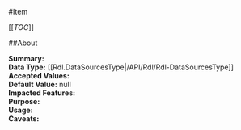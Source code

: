 #Item

[[_TOC_]]

##About

**Summary:**   
**Data Type:** [[Rdl.DataSourcesType|/API/Rdl/Rdl-DataSourcesType]]  
**Accepted Values:**   
**Default Value:** null  
**Impacted Features:**   
**Purpose:**   
**Usage:**   
**Caveats:**   

